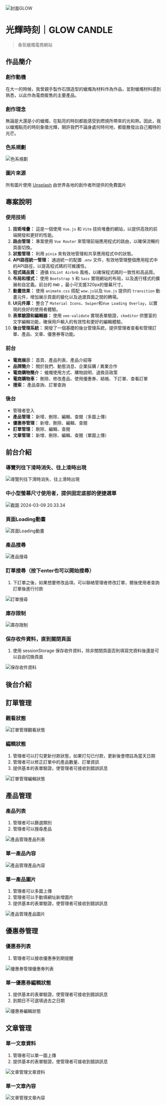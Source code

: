 ![封面GLOW](https://storage.googleapis.com/vue-course-api.appspot.com/orli-hexschool/1709994083234.png?GoogleAccessId=firebase-adminsdk-zzty7%40vue-course-api.iam.gserviceaccount.com&Expires=1742169600&Signature=LXePjMmbqjo5tPzywIn0NUyf%2Fd8SsFnL4OlfSwoSD2ZJRuZgqfjtq%2FgqzlhfdHXE12kD5w%2Fbqd6mMtjR4TUYRRpshrYwBkD7GsTk0i%2Bjozd8VsdfAvnszeOHm4qFJoKQR4jLwiou%2BVXJK6FWqXLZd2aFDsoSOa4lzr5A%2BwM7oIqK%2FfSZCYkTUi6Ma%2FBq0JKYKTr2XzLQCjheEsp%2FU0eZnPUgz8I73K%2F8dSvxfQXnot39AYq4IqTdpAh%2BC7VaVL%2Fj7VpvjoNFv4PV9LTCgjavavvh65AI0VbKID4m7UhfTD8Jmh4VsfkISbHBu7qU1sHRVsF%2Bx5mZJqQcgS321J543g%3D%3D)
# 光輝時刻｜GLOW CANDLE
> 香氛蠟燭電商網站
## 作品簡介
### 創作動機
在大一的時候，我曾親手製作石頭造型的蠟燭為材料作為作品，並對蠟燭材料感到熟悉，以此作為電商販售的主要產品。
### 創作理念
無論是大還是小的蠟燭，在點亮的時刻都能感受到燃燒所帶來的光和熱。因此，我以蠟燭點亮的時刻象徵光輝，期許我們不論身處何時何地，都能散發出自己獨特的光芒。
### 色系規劃
![色系規劃](https://storage.googleapis.com/vue-course-api.appspot.com/orli-hexschool/1709994311121.png?GoogleAccessId=firebase-adminsdk-zzty7%40vue-course-api.iam.gserviceaccount.com&Expires=1742169600&Signature=dsNHWlB51TvPvKHZRp13r9cW1%2FDgg6c%2B9qvcu%2BAoATLzQouN5oG97InyuTh6cJ3IkEnNU4bPhE%2B0fZ%2BQLCae45bvS0w1bAVPu8%2FQf79XG9WhycruN9XjuGhBzuaASxOk94J7pC6K4v57yM%2BoqbbJvbS5U158xgi0NoJyLipTF3t%2FBKgnEb2Kpl%2F6W%2Bzw0QBjMCdS%2FbUHH0R0Brd4ppG8lduiP99d15jQ1fEh6Te0FR4Sy1493jQVb8cM7ndI%2BWpwVLA81%2FZvbDF87EsIHizt4kFEkzrQWYEboTwCKek04ayuyO9ypmTMMdcEtBJUazOoI96sS4UBXHQejR2fZd7EGQ%3D%3D)
### 圖片來源
所有圖片使用 [Unsplash](https://unsplash.com/) 由世界各地的創作者所提供的免費圖片

## 專案說明
### 使用技術
1. **技術堆疊：** 
這是一個使用 `Vue.js` 和 `Vite` 技術堆疊的網站，以提供高效的前端開發和更好的性能。
2. **路由管理：** 
專案使用 `Vue Router` 來管理前端應用程式的路由，以確保流暢的頁面切換。
3. **狀態管理：** 
利用 `pinia` 來有效地管理和共享應用程式中的狀態。
4. **API路徑統一管理：** 
通過統一的配置 `.env` 文件，有效地管理整個應用程式中的API路徑，以提高程式碼的可維護性。
5. **程式碼品質：** 
遵循 `ESLint Airbnb` 風格，以確保程式碼的一致性和高品質。
6. **布局和樣式：** 
使用 `Bootstrap 5` 和 `Sass` 實現網站的布局，以及進行樣式的擴展和自定義。前台的 `RWD` ，最小可支援320px的螢幕尺寸。
7. **動畫效果：** 使用 `animate.css` 搭配 `wow.js`以及 `Vue.js` 提供的 `transition` 動畫元件，增加展示頁面的變化以及過渡頁面之間的轉場。
8. **UI元件庫：** 
整合了 `Material Icons`、`Swiper`和`Vue Loading Overlay`，以實現的良好的使用者體驗。
9. **表單驗證和編輯器：** 
使用 `vee-validate` 實現表單驗證，`ckeditor` 供豐富的文字編輯功能，確保用戶輸入的有效性和更好的編輯體驗。
10. **後台管理系統：** 
開發了一個基礎的後台管理系統，提供管理者查看和管理訂單、產品、文章、優惠券等功能。



### 前台
*  **電商展示：** 首頁、產品列表、產品介紹等
*  **品牌簡介：** 關於我們、動態消息、企業採購 / 異業合作
*  **電商購物簡介：** 蠟燭使用方式、購物說明、退換貨政策
*  **電商購物車：** 刪除、修改產品、使用優惠券、結帳、下訂單、查看訂單
*  **搜索：** 產品查詢、訂單查詢

### 後台
* 管理者登入
*  **產品管理：** 新增、刪除、編輯、查閱（多圖上傳）
*  **優惠券管理：** 新增、刪除、編輯、查閱
*  **訂單管理：** 刪除、編輯、查閱
*  **文章管理：** 新增、刪除、編輯、查閱（單圖上傳）

## 前台介紹

### 導覽列往下滑時消失、往上滑時出現
![導覽列往下滑時消失、往上滑時出現](https://i.imgur.com/rIrEIXu.gif)

### 中小型螢幕尺寸使用者，提供固定底部的便捷選單
![截圖 2024-03-09 20.33.34](https://storage.googleapis.com/vue-course-api.appspot.com/orli-hexschool/1709994827639.png?GoogleAccessId=firebase-adminsdk-zzty7%40vue-course-api.iam.gserviceaccount.com&Expires=1742169600&Signature=nV1RRtiTnB7XMYlmCevjYXquuTETBbKTUFSanE4TPJmV040l3iTNylCQUlIIhMyS3%2FDTeWYgg0AlNHR35W%2BT9ULm%2BJfXK3Gm3XXRlqGAIdYpRIYvzt3hOCg9%2B0%2FgxnXx%2BmKb2ji4s8bYhUTwgmPMMbEhRWDUZjk8blNAGpfxZtAMQ2ld6CzkxyjVELedMjg7msbPC0hyL4%2FkHgKsdvz8XvTZ1yXzgT3yAkMXkgzjjJ0P1eRQaN5AX%2F87bE88d0tP%2Bf%2B5TDW5cb%2BniD7M0sYoJIm4X%2FuEo2kkd5EmhMKlnI3KAF8JFkWiih00wnhuavq87Oaxzo1loSiKou4EfBSqfw%3D%3D)

### 頁面Loading動畫
![頁面Loading動畫](https://i.imgur.com/Xvz3RKS.gif)
### 產品搜尋
![產品搜尋](https://i.imgur.com/76NkcSY.gif)
### 訂單搜尋（按下enter也可以開始搜尋）
1. 下訂單之後，如果想要修改品項，可以聯絡管理者修改訂單，爾後使用者查詢訂單後進行付款

![訂單搜尋](https://i.imgur.com/wvRRiDU.gif)
### 庫存限制
![庫存限制](https://i.imgur.com/PFdMd5Y.gif)
### 保存收件資料，直到關閉頁面 
1. 使用 sessionStorage 保存收件資料，除非關閉頁面否則填寫完資料後還是可以自由切換頁面

![保存收件資料](https://i.imgur.com/7gaFHbW.gif)

## 後台介紹

## 訂單管理
### 觀看狀態
![訂單管理觀看狀態](https://storage.googleapis.com/vue-course-api.appspot.com/orli-hexschool/1710031316801.png?GoogleAccessId=firebase-adminsdk-zzty7%40vue-course-api.iam.gserviceaccount.com&Expires=1742169600&Signature=DzonSBP0YJh0gRuKcWLFpDRcQX143xAFe%2BmSNx5bkb2f2PxVKPd0gkIQejMU2R%2FfGL4g32o0KUjOlt5%2BmuoBD%2FcISc4TlsNoC%2B1fbH%2FxZJCflotcjGAaUQwPZr8HEnXm3Pe3DGgyUN6ywtS88ra80UCI3Iq%2BLkrAAVCt0ZQUnXTsM4Pu1CpIlaTEseauvhQptqETa%2FMyZJb9Ee%2Byko3henuRkBkE7ZshwqE9WzSEwRXe5qY%2FlemuB1HfGzl5j0ju97Aizg1AjZ2hR0MGi%2BTKuYABNC3OQKqtcnWg5oYvZD2cBBhI5uH5x2%2BBVB9MFKAQBTj7Zw9kYc4gitJxdAKTZQ%3D%3D)
### 編輯狀態
1. 管理者可以打勾更新付款狀態，如果打勾已付款，更新後會標註為當天日期
2. 管理者可以修正訂單中的產品數量、訂單資訊
3. 提供基本的表單驗證，使管理者可接收到錯誤訊息

![訂單管理編輯狀態](https://storage.googleapis.com/vue-course-api.appspot.com/orli-hexschool/1710031369281.png?GoogleAccessId=firebase-adminsdk-zzty7%40vue-course-api.iam.gserviceaccount.com&Expires=1742169600&Signature=aBlIjLNe18rbr0hc0tad%2Bs7wFfv3M%2FrlsO1ivcPqr%2FqssO5TbhVjiomujcVImcuK53TxFTSd%2FNH2JpVNNaJqzZRpA%2BHiGmPlsKhMRbSJGJreoIuFjzZY6B1mx6B%2FqGphOedTvJJ1hILRLNby2yxs%2FDzMqzBmx2bcMIoFJuB0GBed%2BMxDjqRukQw4WlCODI4DKMVifjAF8neJOc6kz7DgY3W4VkxCR44UgBHx61bX6dPmkGW0%2F%2F1n1b%2Bk4Nriogg9OI1AoyTW3U3W1t2QvMNV0m2ltUjYCL8xRXek7mNHqORnkA5JQDfBlEa%2BNVGIeQhDhALmzyrc%2FDplVQB%2B95WVYw%3D%3D)



## 產品管理
### 產品列表
1. 管理者可以篩選類別
2. 管理者可以搜尋產品

![產品管理產品列表](https://storage.googleapis.com/vue-course-api.appspot.com/orli-hexschool/1710031437507.png?GoogleAccessId=firebase-adminsdk-zzty7%40vue-course-api.iam.gserviceaccount.com&Expires=1742169600&Signature=QW9bcVTHgfVvtkTbHrq27T1zXtDGYOK8xrD4oqVKwNjmtyYEhOW2PQL2xhs9Pwk%2B9fojvL5xdc0L4Z33LX%2BBt4bojzRYQ2Jv11R18m9SvmWmosWC4YR7a15MHUG6aCPG4H%2BB1tSVHQbwLngXjT1v%2FQjBlIDiUIdI12c9scqkXKMKGxnfSTv9TazzUvJdtOY4ye5JfY25laA7PdYchTkV7GgXJCt8h5X7hpWjVvCzdvR5%2FBLe%2BuNVhqcGxC4GSwmYXpKm%2BAxd9cHMJVxztwBOlyClwN6LGLPrEjrPyV3VFCoArvzUKAx8tX%2BFZqKt5iAavT2Tb%2FcWKS%2BjJHesu0H63A%3D%3D)

### 單一產品內容
![產品管理產品內容](https://storage.googleapis.com/vue-course-api.appspot.com/orli-hexschool/1710031475512.png?GoogleAccessId=firebase-adminsdk-zzty7%40vue-course-api.iam.gserviceaccount.com&Expires=1742169600&Signature=gMNYFOm%2BxKcJwp3bOhUSClV%2BjuFNdpIC1KVjOAqFpuJoqtKuITUWw%2BAmEUmiTaj9wWprP0K7EpW0ZYQdAI7OkV%2Fu0%2BQ1rlj3KNl4HpFoWVVG%2FokQJNP%2FkwVk7wGiYsJEprq0%2FzEdoWj3JAHu0GrFYbDBv1i6NI6%2Bo9lcN8v8xIuAuDwLSYadfK2EAZyeFUtwBlNxYTedYSzMp%2BQuWkJ8YVZiwjupZqxuFwWdQVfxu73i2A2Y%2BkCQ%2FeBLsoEPdEfhUAlZ103FMRPkBiGpXx4Y8QnTKeeB1wZpFiqI%2B7CmhV4KzVCmHnsHpSIgQvirKr1FHsUccStO9COk%2B5dO3b7Y4Q%3D%3D)
### 單一產品圖片
1. 管理者可以多圖上傳
2. 管理者可以手動填網址新增圖片
3. 提供基本的表單驗證，使管理者可接收到錯誤訊息

![產品管理產品圖片](https://storage.googleapis.com/vue-course-api.appspot.com/orli-hexschool/1710031516806.jpg?GoogleAccessId=firebase-adminsdk-zzty7%40vue-course-api.iam.gserviceaccount.com&Expires=1742169600&Signature=o2wnjbPekIILAehEI6JStBdF7oz9HKAIQbE7%2FIJVXhzvzvrtvzeB%2BGbo9fnM8gPV1t2ME8%2BMvS5wDKNsvfprUdPlHmfnf7s0p5dz9KLY9X6d9R%2BKOdog2e1v%2FdpTtZ%2FLqyKJSdtWymMfTxMFbb34oPfp5Clu5wbYPhY5qer8tJrn52sh9wkDvKWKpoQqYJ3KynIWfNiLanTPCWOaLPI05SOKT7WfNVEHsGY7Jslh%2FY5vKYkZJKlKdPNE5nEOoNN2xFT3urItCYTTT6LAggpNSzb8e55dkrULKYLMbTdxLj%2F%2FiA0O7PxHC3iV8bvdpQIxvM%2BHbRelPo4Cj59dF1YkcQ%3D%3D)


## 優惠券管理
### 優惠券列表
1. 管理者可以接收優惠券到期提醒

![優惠券管理優惠券列表](https://storage.googleapis.com/vue-course-api.appspot.com/orli-hexschool/1710031568356.png?GoogleAccessId=firebase-adminsdk-zzty7%40vue-course-api.iam.gserviceaccount.com&Expires=1742169600&Signature=VjqlQztzM%2BsHBV2cQJQSs58zRc4K1GfrW2XvNLcQz%2B2gb%2BH782OsBKZgQSuQ%2FLsllEVur9qc%2FVzmeUiKBYB0V%2Fa5rDx6RMJT5IlOQBoeNHq1%2BuJ2DAhdctsga3GTQzgkL7%2BeaVxs4oXnooYgUGp4%2Brra2SoyBXsDAc51hVNnRxqDkVZqSQR18CiICGb8tpCtrauKWBkXKOdkwHrNHxwiZBrvpuXgtTEALxqAZbC9UU42A8m5%2Bk%2BzykfGiq%2F1MMlObTRU2pEMmvRhJFNXdnZ%2BmJqr9zDQW5Wt8Wqj0u7dsGdnQO8aE%2BeD88p9RjP%2FCEwvdyFLjLqW36qdxyD%2FPIiYEQ%3D%3D)


### 單一優惠券編輯狀態
1. 提供基本的表單驗證，使管理者可接收到錯誤訊息
2. 到期日不可選填過去之日期

![優惠券編輯狀態](https://storage.googleapis.com/vue-course-api.appspot.com/orli-hexschool/1710031607410.png?GoogleAccessId=firebase-adminsdk-zzty7%40vue-course-api.iam.gserviceaccount.com&Expires=1742169600&Signature=dftyhwxPe5b8UpeF2wXz10%2BvQq1tRBeVvFzddZkLWSjlbONnjLlKlrxDxyXSjNlo3vJ6lJJYhG%2B35FsU0yz8mK9Zl9XTABz6UCSVI5drpfUC9%2BnKYOGO1e%2B%2Fx%2BgmdX0ZYEMFG8id3ZfNl6gFocIlaAT3rRKcz2a3Qt%2F0fEkAZPJr6G40s%2Fl5FdUGjgC%2BmqtFph3%2BZsxgPlNwpzqVKXh8geNDxIoSxOxeSnBYPtZd2awgIQD3AWWRd0%2B0h1wvxEisfMoUbR9Vf%2FDdkbNUiwb4u8q2kA%2FgWZBKRi1ZYXxxBgeP6BufX8I4kmaRgkXMfE7LHG8zONMINIRP6ABvhjucpQ%3D%3D)

## 文章管理
### 單一文章資料
1. 管理者可以單一圖上傳
2. 提供基本的表單驗證，使管理者可接收到錯誤訊息

![文章管理文章資料](https://storage.googleapis.com/vue-course-api.appspot.com/orli-hexschool/1710031655211.png?GoogleAccessId=firebase-adminsdk-zzty7%40vue-course-api.iam.gserviceaccount.com&Expires=1742169600&Signature=jXHRTUFsk%2Fi3ymdy5wCpsYmuhn9eYFHufLyhwXvBNr7%2FpzYwXcSYaeGfuxkkmfX0U1bgO5OQAcd%2FIcKc4Km2mxOvmGOQMKLiKSdsGte%2FyCoAGabE5%2BycxDSKU5J%2BnUEXDhf4fCNWCtiDZejvv%2FFWGsnC7e6blWUquX%2Fq8QZdTzZT3%2BFln%2BZjLdeicpckTPb%2F0LzTWgqdFMRzFNbaRPMQOt%2F2XFJTs3J%2BxZ0G%2FarycV54M1%2BiQvhz5z3aWtF4lp5P8m0jInKpfJapI7fBKMHYcWwhspibrlSncb5e1eO7BuzTroI94V%2BjaZSjGuFY7qF824YwmWS3IzsEs3dDB8oOCg%3D%3D)

### 單一文章內容
![文章管理文章內容](https://storage.googleapis.com/vue-course-api.appspot.com/orli-hexschool/1710031683843.png?GoogleAccessId=firebase-adminsdk-zzty7%40vue-course-api.iam.gserviceaccount.com&Expires=1742169600&Signature=X29WaysCjig1%2Bp0JyXmYQekXWoxJ6MGkghew9o%2BCRK0Hhe0YMy5HNonJJ2TZyCweysKCx7NTcC8WoL%2F%2FUp3PVpmbvutNHrL5xax9kjTJf0XGllYU%2BvsW%2BdgAfp3%2FBnvbKsPx%2BaccCsQoKjokRCcuW5R1hAyUoTpcyS6fivUNijjmcrPqzmcJXpMoSsdbq%2BcHI6AECtOzQmH9XLEwKnge2WW2el1jeS9U1BGEgjxa8oDVYRtk%2BFhWWr5aqvHMz9HxoOKqekSIRUX0PKrUclpUjOglHDVOvE%2B3BN1S0zJkRkycEm52Megfa20sX2Xe2UcizqsBBJelcMaUWZ69Ce4KVg%3D%3D)
